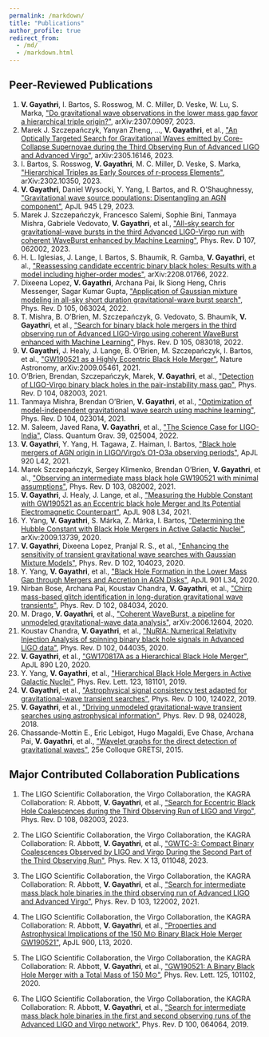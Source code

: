 ```yaml
---
permalink: /markdown/
title: "Publications"
author_profile: true
redirect_from: 
  - /md/
  - /markdown.html
---
```


## **Peer-Reviewed Publications**

1. **V. Gayathri**, I. Bartos, S. Rosswog, M. C. Miller, D. Veske, W. Lu, S. Marka, ["Do gravitational wave observations in the lower mass gap favor a hierarchical triple origin?"](https://arxiv.org/abs/2307.09097), arXiv:2307.09097, 2023.
2. Marek J. Szczepańczyk, Yanyan Zheng, ..., **V. Gayathri**, et al., ["An Optically Targeted Search for Gravitational Waves emitted by Core-Collapse Supernovae during the Third Observing Run of Advanced LIGO and Advanced Virgo"](https://arxiv.org/abs/2305.16146), arXiv:2305.16146, 2023.
3. I. Bartos, S. Rosswog, **V. Gayathri**, M. C. Miller, D. Veske, S. Marka, ["Hierarchical Triples as Early Sources of r-process Elements"](https://arxiv.org/abs/2302.10350), arXiv:2302.10350, 2023.
4. **V. Gayathri**, Daniel Wysocki, Y. Yang, I. Bartos, and R. O’Shaughnessy, ["Gravitational wave source populations: Disentangling an AGN component"](https://doi.org/10.3847/2041-8213/acc1e9), ApJL 945 L29, 2023.
5. Marek J. Szczepańczyk, Francesco Salemi, Sophie Bini, Tanmaya Mishra, Gabriele Vedovato, **V. Gayathri**, et al., ["All-sky search for gravitational-wave bursts in the third Advanced LIGO-Virgo run with coherent WaveBurst enhanced by Machine Learning"](https://doi.org/10.1103/PhysRevD.107.062002), Phys. Rev. D 107, 062002, 2023.
6. H. L. Iglesias, J. Lange, I. Bartos, S. Bhaumik, R. Gamba, **V. Gayathri**, et al., ["Reassessing candidate eccentric binary black holes: Results with a model including higher-order modes"](https://arxiv.org/abs/2208.01766), arXiv:2208.01766, 2022.
7. Dixeena Lopez, **V. Gayathri**, Archana Pai, Ik Siong Heng, Chris Messenger, Sagar Kumar Gupta, ["Application of Gaussian mixture modeling in all-sky short duration gravitational-wave burst search"](https://doi.org/10.1103/PhysRevD.105.063024), Phys. Rev. D 105, 063024, 2022.
8. T. Mishra, B. O’Brien, M. Szczepańczyk, G. Vedovato, S. Bhaumik, **V. Gayathri**, et al., ["Search for binary black hole mergers in the third observing run of Advanced LIGO-Virgo using coherent WaveBurst enhanced with Machine Learning"](https://doi.org/10.1103/PhysRevD.105.083018), Phys. Rev. D 105, 083018, 2022.
9. **V. Gayathri**, J. Healy, J. Lange, B. O’Brien, M. Szczepańczyk, I. Bartos, et al., ["GW190521 as a Highly Eccentric Black Hole Merger"](https://arxiv.org/abs/2009.05461), Nature Astronomy, arXiv:2009.05461, 2021.
10. O’Brien, Brendan, Szczepańczyk, Marek, **V. Gayathri**, et al., ["Detection of LIGO-Virgo binary black holes in the pair-instability mass gap"](https://doi.org/10.1103/PhysRevD.104.082003), Phys. Rev. D 104, 082003, 2021.
11. Tanmaya Mishra, Brendan O’Brien, **V. Gayathri**, et al., ["Optimization of model-independent gravitational wave search using machine learning"](https://doi.org/10.1103/PhysRevD.104.023014), Phys. Rev. D 104, 023014, 2021.
12. M. Saleem, Javed Rana, **V. Gayathri**, et al., ["The Science Case for LIGO-India"](https://doi.org/10.1088/1361-6382/ab4ac6), Class. Quantum Grav. 39, 025004, 2022.
13. **V. Gayathri**, Y. Yang, H. Tagawa, Z. Haiman, I. Bartos, ["Black hole mergers of AGN origin in LIGO/Virgo’s O1-O3a observing periods"](https://doi.org/10.3847/2041-8213/abf058), ApJL 920 L42, 2021.
14. Marek Szczepańczyk, Sergey Klimenko, Brendan O’Brien, **V. Gayathri**, et al., ["Observing an intermediate mass black hole GW190521 with minimal assumptions"](https://doi.org/10.1103/PhysRevD.103.082002), Phys. Rev. D 103, 082002, 2021.
15. **V. Gayathri**, J. Healy, J. Lange, et al., ["Measuring the Hubble Constant with GW190521 as an Eccentric black hole Merger and Its Potential Electromagnetic Counterpart"](https://doi.org/10.3847/2041-8213/aba007), ApJL 908 L34, 2021.
16. Y. Yang, **V. Gayathri**, S. Márka, Z. Márka, I. Bartos, ["Determining the Hubble Constant with Black Hole Mergers in Active Galactic Nuclei"](https://arxiv.org/abs/2009.13739), arXiv:2009.13739, 2020.
17. **V. Gayathri**, Dixeena Lopez, Pranjal R. S., et al., ["Enhancing the sensitivity of transient gravitational wave searches with Gaussian Mixture Models"](https://doi.org/10.1103/PhysRevD.102.104023), Phys. Rev. D 102, 104023, 2020.
18. Y. Yang, **V. Gayathri**, et al., ["Black Hole Formation in the Lower Mass Gap through Mergers and Accretion in AGN Disks"](https://doi.org/10.3847/2041-8213/ab0a1c), ApJL 901 L34, 2020.
19. Nirban Bose, Archana Pai, Koustav Chandra, **V. Gayathri**, et al., ["Chirp mass-based glitch identification in long-duration gravitational wave transients"](https://doi.org/10.1103/PhysRevD.102.084034), Phys. Rev. D 102, 084034, 2020.
20. M. Drago, **V. Gayathri**, et al., ["Coherent WaveBurst, a pipeline for unmodeled gravitational-wave data analysis"](https://arxiv.org/abs/2006.12604), arXiv:2006.12604, 2020.
21. Koustav Chandra, **V. Gayathri**, et al., ["NuRIA: Numerical Relativity Injection Analysis of spinning binary black hole signals in Advanced LIGO data"](https://doi.org/10.1103/PhysRevD.102.044035), Phys. Rev. D 102, 044035, 2020.
22. **V. Gayathri**, et al., ["GW170817A as a Hierarchical Black Hole Merger"](https://doi.org/10.3847/2041-8213/ab77d3), ApJL 890 L20, 2020.
23. Y. Yang, **V. Gayathri**, et al., ["Hierarchical Black Hole Mergers in Active Galactic Nuclei"](https://doi.org/10.1103/PhysRevLett.123.181101), Phys. Rev. Lett. 123, 181101, 2019.
24. **V. Gayathri**, et al., ["Astrophysical signal consistency test adapted for gravitational-wave transient searches"](https://doi.org/10.1103/PhysRevD.100.124022), Phys. Rev. D 100, 124022, 2019.
25. **V. Gayathri**, et al., ["Driving unmodeled gravitational-wave transient searches using astrophysical information"](https://doi.org/10.1103/PhysRevD.98.024028), Phys. Rev. D 98, 024028, 2018.
26. Chassande-Mottin E., Eric Lebigot, Hugo Magaldi, Eve Chase, Archana Pai, **V. Gayathri**, et al., ["Wavelet graphs for the direct detection of gravitational waves"](https://hal.archives-ouvertes.fr/hal-01262605), 25e Colloque GRETSI, 2015.



## **Major Contributed Collaboration Publications**

1. The LIGO Scientific Collaboration, the Virgo Collaboration, the KAGRA Collaboration: R. Abbott, **V. Gayathri**, et al., ["Search for Eccentric Black Hole Coalescences during the Third Observing Run of LIGO and Virgo"](https://doi.org/10.1103/PhysRevD.108.082003), Phys. Rev. D 108, 082003, 2023.

2. The LIGO Scientific Collaboration, the Virgo Collaboration, the KAGRA Collaboration: R. Abbott, **V. Gayathri**, et al., ["GWTC-3: Compact Binary Coalescences Observed by LIGO and Virgo During the Second Part of the Third Observing Run"](https://doi.org/10.48550/arXiv.2111.03606), Phys. Rev. X 13, 011048, 2023.

3. The LIGO Scientific Collaboration, the Virgo Collaboration, the KAGRA Collaboration: R. Abbott, **V. Gayathri**, et al., ["Search for intermediate mass black hole binaries in the third observing run of Advanced LIGO and Advanced Virgo"](https://doi.org/10.1103/PhysRevD.103.122002), Phys. Rev. D 103, 122002, 2021.

4. The LIGO Scientific Collaboration, the Virgo Collaboration, the KAGRA Collaboration: R. Abbott, **V. Gayathri**, et al., ["Properties and Astrophysical Implications of the 150 M⊙ Binary Black Hole Merger GW190521"](https://doi.org/10.3847/2041-8213/abd3d1), ApJL 900, L13, 2020.

5. The LIGO Scientific Collaboration, the Virgo Collaboration, the KAGRA Collaboration: R. Abbott, **V. Gayathri**, et al., ["GW190521: A Binary Black Hole Merger with a Total Mass of 150 M⊙"](https://doi.org/10.1103/PhysRevLett.125.101102), Phys. Rev. Lett. 125, 101102, 2020.

6. The LIGO Scientific Collaboration, the Virgo Collaboration, the KAGRA Collaboration: R. Abbott, **V. Gayathri**, et al., ["Search for intermediate mass black hole binaries in the first and second observing runs of the Advanced LIGO and Virgo network"](https://doi.org/10.1103/PhysRevD.100.064064), Phys. Rev. D 100, 064064, 2019.
